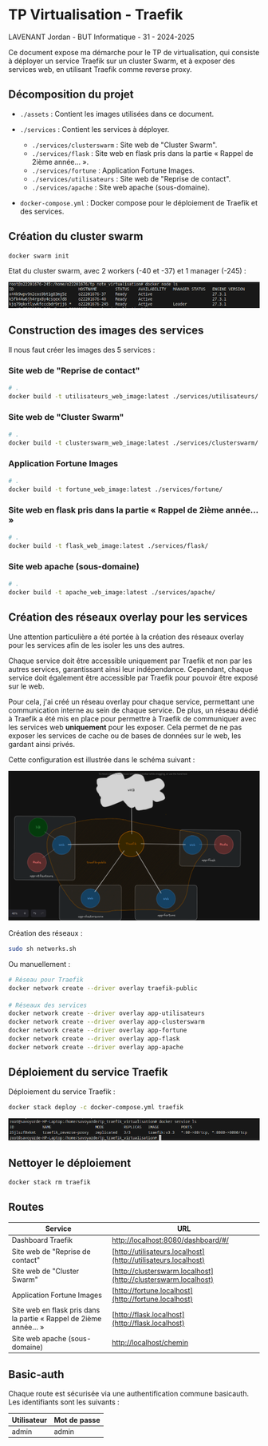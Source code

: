 # TP Virtualisation - Traefik

LAVENANT Jordan - BUT Informatique - 31 - 2024-2025

Ce document expose ma démarche pour le TP de virtualisation, qui consiste à déployer un service Traefik sur un cluster Swarm, et à exposer des services web, en utilisant Traefik comme reverse proxy.

## Décomposition du projet

- `./assets` : Contient les images utilisées dans ce document.
- `./services` : Contient les services à déployer.
  - `./services/clusterswarm` : Site web de "Cluster Swarm".
  - `./services/flask` : Site web en flask pris dans la partie « Rappel de 2ième année… ».
  - `./services/fortune` : Application Fortune Images.
  - `./services/utilisateurs` : Site web de "Reprise de contact".
  - `./services/apache` : Site web apache (sous-domaine).

- `docker-compose.yml` : Docker compose pour le déploiement de Traefik et des services.

## Création du cluster swarm

```bash
docker swarm init
```

Etat du cluster swarm, avec 2 workers (-40 et -37) et 1 manager (-245) :

![swarm](/assets/nodes.png)

## Construction des images des services

Il nous faut créer les images des 5 services : 

### Site web de "Reprise de contact"

```bash
# .
docker build -t utilisateurs_web_image:latest ./services/utilisateurs/
```

### Site web de "Cluster Swarm"

```bash
# .
docker build -t clusterswarm_web_image:latest ./services/clusterswarm/
```

### Application Fortune Images

```bash
# .
docker build -t fortune_web_image:latest ./services/fortune/
```

### Site web en flask pris dans la partie « Rappel de 2ième année… »

```bash
# .
docker build -t flask_web_image:latest ./services/flask/
```

### Site web apache (sous-domaine)

```bash
# .
docker build -t apache_web_image:latest ./services/apache/
```

## Création des réseaux overlay pour les services

Une attention particulière a été portée à la création des réseaux overlay pour les services afin de les isoler les uns des autres.

Chaque service doit être accessible uniquement par Traefik et non par les autres services, garantissant ainsi leur indépendance. Cependant, chaque service doit également être accessible par Traefik pour pouvoir être exposé sur le web.

Pour cela, j'ai créé un réseau overlay pour chaque service, permettant une communication interne au sein de chaque service. De plus, un réseau dédié à Traefik a été mis en place pour permettre à Traefik de communiquer avec les services web **uniquement** pour les exposer. Cela permet de ne pas exposer les services de cache ou de bases de données sur le web, les gardant ainsi privés.

Cette configuration est illustrée dans le schéma suivant :

![escalidraw](/assets/escalidraw.png)

Création des réseaux :

```bash
sudo sh networks.sh
```

Ou manuellement :

```bash
# Réseau pour Traefik
docker network create --driver overlay traefik-public

# Réseaux des services
docker network create --driver overlay app-utilisateurs
docker network create --driver overlay app-clusterswarm
docker network create --driver overlay app-fortune
docker network create --driver overlay app-flask
docker network create --driver overlay app-apache
```

## Déploiement du service Traefik

Déploiement du service Traefik :

```bash
docker stack deploy -c docker-compose.yml traefik
```

![traefik-replicas](/assets/traefik_replicas.png)

## Nettoyer le déploiement

```bash
docker stack rm traefik
```

## Routes

| Service                                | URL                                             |
|----------------------------------------|-------------------------------------------------|
| Dashboard Traefik                      | [http://localhost:8080/dashboard/#/](http://localhost:8080/dashboard/#/) |
| Site web de "Reprise de contact"       | [http://utilisateurs.localhost](http://utilisateurs.localhost) |
| Site web de "Cluster Swarm"            | [http://clusterswarm.localhost](http://clusterswarm.localhost) |
| Application Fortune Images             | [http://fortune.localhost](http://fortune.localhost) |
| Site web en flask pris dans la partie « Rappel de 2ième année… » | [http://flask.localhost](http://flask.localhost) |
| Site web apache (sous-domaine)         | [http://localhost/chemin](http://localhost/chemin) |

## Basic-auth

Chaque route est sécurisée via une authentification commune basicauth. Les identifiants sont les suivants :

| Utilisateur | Mot de passe |
|-------------|--------------|
| admin       | admin        |